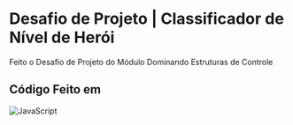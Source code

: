 # Desafio de Projeto | Classificador de Nível de Herói

Feito o Desafio de Projeto do Módulo Dominando Estruturas de Controle

  ## Código Feito em 
  ![JavaScript](https://img.shields.io/badge/JavaScript-000?style=for-the-badge&logo=javascript&logoColor=yellow)
